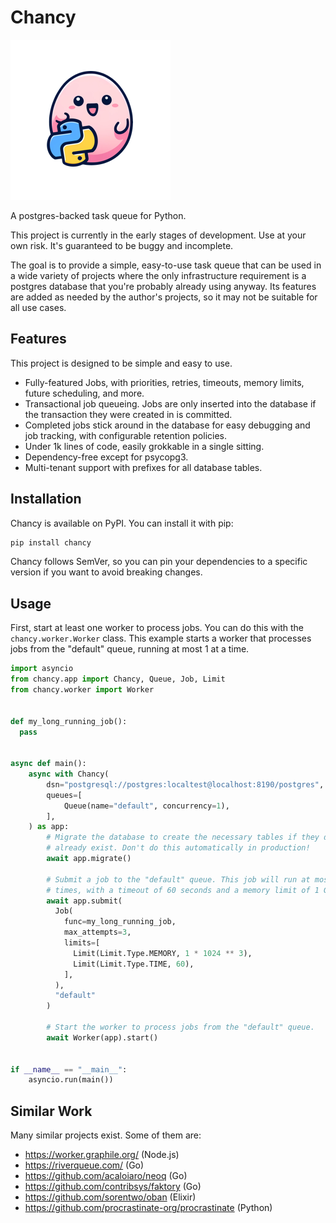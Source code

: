 # Chancy

![Chancy Logo](misc/logo_small.png)

A postgres-backed task queue for Python.

This project is currently in the early stages of development. Use at your own
risk. It's guaranteed to be buggy and incomplete.

The goal is to provide a simple, easy-to-use task queue that can be used in a
wide variety of projects where the only infrastructure requirement is a postgres
database that you're probably already using anyway. Its features are added
as needed by the author's projects, so it may not be suitable for all use cases.

## Features

This project is designed to be simple and easy to use.

- Fully-featured Jobs, with priorities, retries, timeouts, memory limits, future
  scheduling, and more.
- Transactional job queueing. Jobs are only inserted into the database if the
  transaction they were created in is committed.
- Completed jobs stick around in the database for easy debugging and job
  tracking, with configurable retention policies.
- Under 1k lines of code, easily grokkable in a single sitting.
- Dependency-free except for psycopg3.
- Multi-tenant support with prefixes for all database tables.

## Installation

Chancy is available on PyPI. You can install it with pip:

```bash
pip install chancy
```

Chancy follows SemVer, so you can pin your dependencies to a specific version
if you want to avoid breaking changes.

## Usage

First, start at least one worker to process jobs. You can do this with the
`chancy.worker.Worker` class. This example starts a worker that processes jobs
from the "default" queue, running at most 1 at a time.

```python
import asyncio
from chancy.app import Chancy, Queue, Job, Limit
from chancy.worker import Worker


def my_long_running_job():
  pass


async def main():
    async with Chancy(
        dsn="postgresql://postgres:localtest@localhost:8190/postgres",
        queues=[
            Queue(name="default", concurrency=1),
        ],
    ) as app:
        # Migrate the database to create the necessary tables if they don't
        # already exist. Don't do this automatically in production!
        await app.migrate()
        
        # Submit a job to the "default" queue. This job will run at most 3
        # times, with a timeout of 60 seconds and a memory limit of 1 GiB.
        await app.submit(
          Job(
            func=my_long_running_job,
            max_attempts=3,
            limits=[
              Limit(Limit.Type.MEMORY, 1 * 1024 ** 3),
              Limit(Limit.Type.TIME, 60),
            ],
          ),
          "default"
        )
        
        # Start the worker to process jobs from the "default" queue.
        await Worker(app).start()


if __name__ == "__main__":
    asyncio.run(main())

```

## Similar Work

Many similar projects exist. Some of them are:

- https://worker.graphile.org/ (Node.js)
- https://riverqueue.com/ (Go)
- https://github.com/acaloiaro/neoq (Go)
- https://github.com/contribsys/faktory (Go)
- https://github.com/sorentwo/oban (Elixir)
- https://github.com/procrastinate-org/procrastinate (Python)